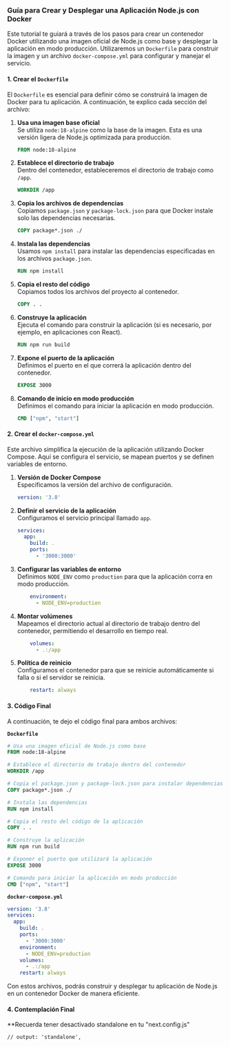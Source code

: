 ### Guía para Crear y Desplegar una Aplicación Node.js con Docker

Este tutorial te guiará a través de los pasos para crear un contenedor Docker utilizando una imagen oficial de Node.js como base y desplegar la aplicación en modo producción. Utilizaremos un `Dockerfile` para construir la imagen y un archivo `docker-compose.yml` para configurar y manejar el servicio.

#### 1. Crear el `Dockerfile`

El `Dockerfile` es esencial para definir cómo se construirá la imagen de Docker para tu aplicación. A continuación, te explico cada sección del archivo:

1. **Usa una imagen base oficial**  
   Se utiliza `node:18-alpine` como la base de la imagen. Esta es una versión ligera de Node.js optimizada para producción.
   ```dockerfile
   FROM node:18-alpine
   ```

2. **Establece el directorio de trabajo**  
   Dentro del contenedor, estableceremos el directorio de trabajo como `/app`.
   ```dockerfile
   WORKDIR /app
   ```

3. **Copia los archivos de dependencias**  
   Copiamos `package.json` y `package-lock.json` para que Docker instale solo las dependencias necesarias.
   ```dockerfile
   COPY package*.json ./
   ```

4. **Instala las dependencias**  
   Usamos `npm install` para instalar las dependencias especificadas en los archivos `package.json`.
   ```dockerfile
   RUN npm install
   ```

5. **Copia el resto del código**  
   Copiamos todos los archivos del proyecto al contenedor.
   ```dockerfile
   COPY . .
   ```

6. **Construye la aplicación**  
   Ejecuta el comando para construir la aplicación (si es necesario, por ejemplo, en aplicaciones con React).
   ```dockerfile
   RUN npm run build
   ```

7. **Expone el puerto de la aplicación**  
   Definimos el puerto en el que correrá la aplicación dentro del contenedor.
   ```dockerfile
   EXPOSE 3000
   ```

8. **Comando de inicio en modo producción**  
   Definimos el comando para iniciar la aplicación en modo producción.
   ```dockerfile
   CMD ["npm", "start"]
   ```

#### 2. Crear el `docker-compose.yml`

Este archivo simplifica la ejecución de la aplicación utilizando Docker Compose. Aquí se configura el servicio, se mapean puertos y se definen variables de entorno.

1. **Versión de Docker Compose**  
   Especificamos la versión del archivo de configuración.
   ```yaml
   version: '3.8'
   ```

2. **Definir el servicio de la aplicación**  
   Configuramos el servicio principal llamado `app`.
   ```yaml
   services:
     app:
       build: .
       ports:
         - '3000:3000'
   ```

3. **Configurar las variables de entorno**  
   Definimos `NODE_ENV` como `production` para que la aplicación corra en modo producción.
   ```yaml
       environment:
         - NODE_ENV=production
   ```

4. **Montar volúmenes**  
   Mapeamos el directorio actual al directorio de trabajo dentro del contenedor, permitiendo el desarrollo en tiempo real.
   ```yaml
       volumes:
         - .:/app
   ```

5. **Política de reinicio**  
   Configuramos el contenedor para que se reinicie automáticamente si falla o si el servidor se reinicia.
   ```yaml
       restart: always
   ```

#### 3. Código Final

A continuación, te dejo el código final para ambos archivos:

**`Dockerfile`**
```dockerfile
# Usa una imagen oficial de Node.js como base
FROM node:18-alpine

# Establece el directorio de trabajo dentro del contenedor
WORKDIR /app

# Copia el package.json y package-lock.json para instalar dependencias
COPY package*.json ./

# Instala las dependencias
RUN npm install

# Copia el resto del código de la aplicación
COPY . .

# Construye la aplicación
RUN npm run build

# Exponer el puerto que utilizará la aplicación
EXPOSE 3000

# Comando para iniciar la aplicación en modo producción
CMD ["npm", "start"]
```

**`docker-compose.yml`**
```yaml
version: '3.8'
services:
  app:
    build: .
    ports:
      - '3000:3000'
    environment:
      - NODE_ENV=production
    volumes:
      - .:/app
    restart: always
```

Con estos archivos, podrás construir y desplegar tu aplicación de Node.js en un contenedor Docker de manera eficiente.
#### 4. Contemplación Final
**Recuerda tener desactivado standalone en tu "next.config.js" 
```
// output: 'standalone',
```
